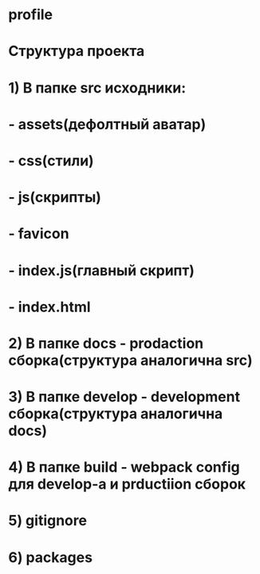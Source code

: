 # profile

# Структура проекта

# 1) В папке src исходники:
#    - assets(дефолтный аватар)
#     - css(стили)
#      - js(скрипты)
#     - favicon
#     - index.js(главный скрипт)
#     - index.html
# 2) В папке docs - prodaction сборка(структура аналогична src)
# 3) В папке develop - development сборка(структура аналогична docs)
# 4) В папке build - webpack config для develop-а и prductiion сборок
# 5) gitignore
# 6) packages 